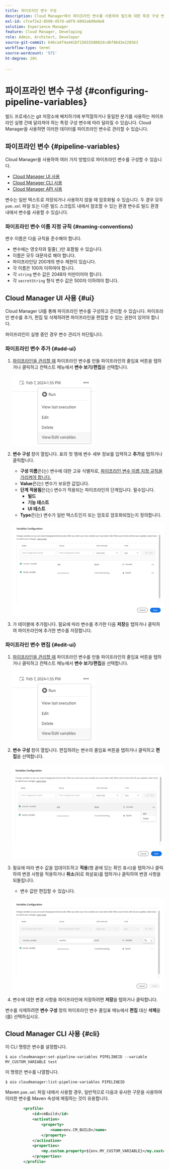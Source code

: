 ```yaml
---
title: 파이프라인 변수 구성
description: Cloud Manager에서 파이프라인 변수를 사용하여 빌드에 대한 특정 구성 변수를 관리하는 방법을 알아봅니다.
exl-id: cfcef2e2-0590-457d-a0f9-6092a6d9e0e8
solution: Experience Manager
feature: Cloud Manager, Developing
role: Admin, Architect, Developer
source-git-commit: 646ca4f4a441bf1565558002dcd6f96d3e228563
workflow-type: tm+mt
source-wordcount: '571'
ht-degree: 20%

---
```


# 파이프라인 변수 구성 {#configuring-pipeline-variables}

빌드 프로세스는 git 저장소에 배치하기에 부적절하거나 동일한 분기를 사용하는 파이프라인 실행 간에 달라져야 하는 특정 구성 변수에 따라 달라질 수 있습니다. Cloud Manager을 사용하면 이러한 데이터를 파이프라인 변수로 관리할 수 있습니다.

## 파이프라인 변수 {#pipeline-variables}

Cloud Manager을 사용하여 여러 가지 방법으로 파이프라인 변수를 구성할 수 있습니다.

* [Cloud Manager UI 사용](#ui)
* [Cloud Manager CLI 사용](#cli)
* [Cloud Manager API 사용](https://developer.adobe.com/experience-cloud/cloud-manager/reference/api/#tag/Variables/operation/getPipelineVariables)

변수는 일반 텍스트로 저장되거나 사용하지 않을 때 암호화될 수 있습니다. 두 경우 모두 `pom.xml` 파일 또는 다른 빌드 스크립트 내에서 참조할 수 있는 환경 변수로 빌드 환경 내에서 변수를 사용할 수 있습니다.

### 파이프라인 변수 이름 지정 규칙 {#naming-conventions}

변수 이름은 다음 규칙을 준수해야 합니다.

* 변수에는 영숫자와 밑줄(`_`)만 포함될 수 있습니다.
* 이름은 모두 대문자로 해야 합니다.
* 파이프라인당 200개의 변수 제한이 있습니다.
* 각 이름은 100자 이하여야 합니다.
* 각 `string` 변수 값은 2048자 미만이어야 합니다.
* 각 `secretString` 형식 변수 값은 500자 이하여야 합니다.

## Cloud Manager UI 사용 {#ui}

Cloud Manager UI를 통해 파이프라인 변수를 구성하고 관리할 수 있습니다. 파이프라인 변수를 추가, 편집 및 삭제하려면 파이프라인을 편집할 수 있는 권한이 있어야 합니다.

파이프라인이 실행 중인 경우 변수 관리가 차단됩니다.

### 파이프라인 변수 추가 {#add-ui}

1. [파이프라인을 관리할 때](/help/implementing/cloud-manager/configuring-pipelines/managing-pipelines.md) 파이프라인 변수를 만들 파이프라인의 줄임표 버튼을 탭하거나 클릭하고 컨텍스트 메뉴에서 **변수 보기/편집**&#x200B;을 선택합니다.

   ![파이프라인 변수 보기/편집](/help/implementing/cloud-manager/assets/pipeline-variables-view-edit.png)

1. **변수 구성** 창이 열립니다. 표의 첫 행에 변수 세부 정보를 입력하고 **추가**&#x200B;를 탭하거나 클릭합니다.

   * **구성 이름**&#x200B;은(는) 변수에 대한 고유 식별자로, [파이프라인 변수 이름 지정 규칙을 가리켜야 합니다.](#naming-conventions)
   * **Value**&#x200B;은(는) 변수가 보유한 값입니다.
   * **단계 적용됨**&#x200B;은(는) 변수가 적용되는 파이프라인의 단계입니다. 필수입니다.
      * **빌드**
      * **기능 테스트**
      * **UI 테스트**
   * **Type**&#x200B;은(는) 변수가 일반 텍스트인지 또는 암호로 암호화되었는지 정의합니다.

   ![변수 추가](/help/implementing/cloud-manager/assets/pipeline-variables-add-variable.png)

1. 가 테이블에 추가됩니다. 필요에 따라 변수를 추가한 다음 **저장**&#x200B;을 탭하거나 클릭하여 파이프라인에 추가한 변수를 저장합니다.

### 파이프라인 변수 편집 {#edit-ui}

1. [파이프라인을 관리할 때](/help/implementing/cloud-manager/configuring-pipelines/managing-pipelines.md) 파이프라인 변수를 만들 파이프라인의 줄임표 버튼을 탭하거나 클릭하고 컨텍스트 메뉴에서 **변수 보기/편집**&#x200B;을 선택합니다.

   ![파이프라인 변수 보기/편집](/help/implementing/cloud-manager/assets/pipeline-variables-view-edit.png)

1. **변수 구성** 창이 열립니다. 편집하려는 변수의 줄임표 버튼을 탭하거나 클릭하고 **편집**&#x200B;을 선택합니다.

   ![변수 편집](/help/implementing/cloud-manager/assets/pipeline-variables-edit.png)

1. 필요에 따라 변수 값을 업데이트하고 **적용**(행 끝에 있는 확인 표시)을 탭하거나 클릭하여 변경 사항을 적용하거나 **취소**(뒤로 화살표)를 탭하거나 클릭하여 변경 사항을 되돌립니다.

   * 변수 값만 편집할 수 있습니다.

   ![변수 편집](/help/implementing/cloud-manager/assets/pipeline-variables-edit-save.png)

1. 변수에 대한 변경 사항을 파이프라인에 저장하려면 **저장**&#x200B;을 탭하거나 클릭합니다.

변수를 삭제하려면 **변수 구성** 창의 파이프라인 변수 줄임표 메뉴에서 **편집** 대신 **삭제**&#x200B;을(를) 선택하십시오.

## Cloud Manager CLI 사용 {#cli}

이 CLI 명령은 변수를 설정합니다.

```shell
$ aio cloudmanager:set-pipeline-variables PIPELINEID --variable MY_CUSTOM_VARIABLE test
```

이 명령은 변수를 나열합니다.

```shell
$ aio cloudmanager:list-pipeline-variables PIPELINEID
```

Maven `pom.xml` 파일 내에서 사용할 경우, 일반적으로 다음과 유사한 구문을 사용하여 이러한 변수를 Maven 속성에 매핑하는 것이 유용합니다.

```xml
        <profile>
            <id>cmBuild</id>
            <activation>
                <property>
                    <name>env.CM_BUILD</name>
                </property>
            </activation>
            <properties>
                <my.custom.property>${env.MY_CUSTOM_VARIABLE}</my.custom.property> 
            </properties>
        </profile>
```
